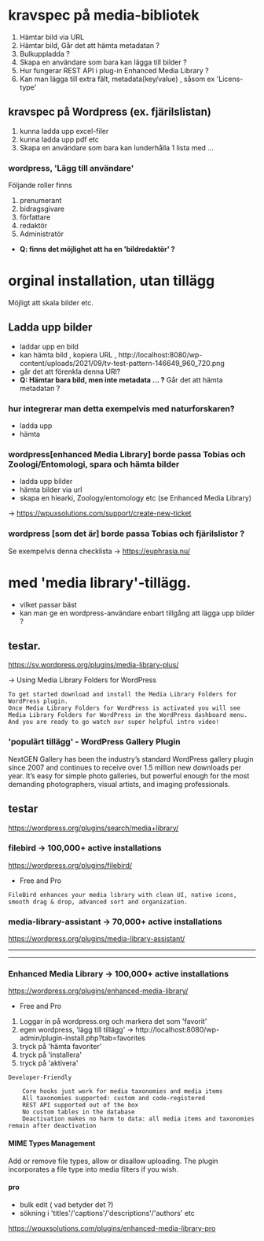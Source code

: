# kravspec på media-bibliotek
1. Hämtar  bild via URL
2. Hämtar bild, Går det att hämta metadatan ? 
3. Bulkuppladda ?
4. Skapa en användare som bara kan lägga till bilder ?
5. Hur fungerar REST API i plug-in Enhanced Media Library ? 
6. Kan man lägga till extra fält, metadata(key/value) , såsom ex 'Licens-type' 

## kravspec på Wordpress (ex. fjärilslistan) 
1. kunna ladda upp excel-filer
2. kunna ladda upp pdf etc
3. Skapa en användare som bara kan lunderhålla 1 lista med ...

### wordpress, 'Lägg till användare'
Följande roller finns
1. prenumerant
2. bidragsgivare
3. författare
4. redaktör
5. Administratör

- **Q: finns det möjlighet att ha en 'bildredaktör' ?**

# orginal installation, utan tillägg

Möjligt att skala bilder etc.

## Ladda upp bilder
- laddar upp en bild 
- kan hämta bild , kopiera URL , http://localhost:8080/wp-content/uploads/2021/09/tv-test-pattern-146649_960_720.png 
- går det att förenkla denna URl?
- **Q: Hämtar bara bild, men inte metadata ... ?** Går det att hämta metadatan ?

### hur integrerar man detta exempelvis med naturforskaren?
- ladda upp
- hämta

### wordpress[enhanced Media Library] borde passa Tobias och Zoologi/Entomologi, spara och hämta bilder
- ladda upp bilder
- hämta bilder via url
- skapa en hiearki, Zoology/entomology etc (se Enhanced Media Library)

-> https://wpuxsolutions.com/support/create-new-ticket 


### wordpress [som det är] borde passa Tobias och fjärilslistor ?
Se exempelvis denna checklista -> https://euphrasia.nu/ 



# med 'media library'-tillägg.
- vilket passar bäst
- kan man ge en wordpress-användare enbart tillgång att lägga upp bilder ?

## testar.
https://sv.wordpress.org/plugins/media-library-plus/

-> Using Media Library Folders for WordPress 
```
To get started download and install the Media Library Folders for WordPress plugin. 
Once Media Library Folders for WordPress is activated you will see Media Library Folders for WordPress in the WordPress dashboard menu. 
And you are ready to go watch our super helpful intro video!
```

### 'populärt tillägg' - WordPress Gallery Plugin

NextGEN Gallery has been the industry’s standard WordPress gallery plugin since 2007 and continues to receive over 1.5 million new downloads per year. It’s easy for simple photo galleries, but powerful enough for the most demanding photographers, visual artists, and imaging professionals.

## testar
https://wordpress.org/plugins/search/media+library/ 

### filebird -> 100,000+ active installations  
https://wordpress.org/plugins/filebird/ 
- Free and Pro

```
FileBird enhances your media library with clean UI, native icons, smooth drag & drop, advanced sort and organization.
```

### media-library-assistant -> 70,000+ active installations 
https://wordpress.org/plugins/media-library-assistant/ 

----------------------------------------------------------------------

----------------------------------------------------------------------

### Enhanced Media Library -> 100,000+ active installations 
https://wordpress.org/plugins/enhanced-media-library/
- Free and Pro

1. Loggar in på wordpress.org och markera det som 'favorit'
2. egen wordpress, 'lägg till tillägg' -> http://localhost:8080/wp-admin/plugin-install.php?tab=favorites 
3. tryck på 'hämta favoriter'
4. tryck på 'installera'
5. tryck på 'aktivera'

```
Developer-Friendly

    Core hooks just work for media taxonomies and media items
    All taxonomies supported: custom and code-registered
    REST API supported out of the box
    No custom tables in the database
    Deactivation makes no harm to data: all media items and taxonomies remain after deactivation

```

#### MIME Types Management

Add or remove file types, allow or disallow uploading.
The plugin incorporates a file type into media filters if you wish. 

#### pro
- bulk edit ( vad betyder det ?)
- sökning i 'titles'/'captions'/'descriptions'/'authors' etc

https://wpuxsolutions.com/plugins/enhanced-media-library-pro
